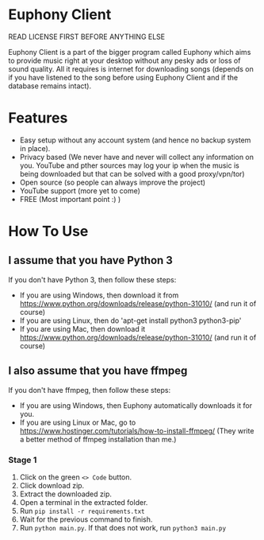 # Euphony Client

READ LICENSE FIRST BEFORE ANYTHING ELSE

Euphony Client is a part of the bigger program called Euphony which aims to provide music right at your desktop without any pesky ads or loss of sound quality. All it requires is internet for downloading songs (depends on if you have listened to the song before using Euphony Client and if the database remains intact).

# Features
* Easy setup without any account system (and hence no backup system in place).
* Privacy based (We never have and never will collect any information on you. YouTube and pther sources may log your ip when the music is being downloaded but that can be solved with a good proxy/vpn/tor)
* Open source (so people can always improve the project)
* YouTube support (more yet to come)
* FREE (Most important point :) )

# How To Use
## I assume that you have Python 3 ##
If you don't have Python 3, then follow these steps:

* If you are using Windows, then download it from https://www.python.org/downloads/release/python-31010/ (and run it of course)
* If you are using Linux, then do 'apt-get install python3 python3-pip'
* If you are using Mac, then download it https://www.python.org/downloads/release/python-31010/ (and run it of course)

## I also assume that you have ffmpeg ##
If you don't have ffmpeg, then follow these steps:

* If you are using Windows, then Euphony automatically downloads it for you.
* If you are using Linux or Mac, go to https://www.hostinger.com/tutorials/how-to-install-ffmpeg/ (They write a better method of ffmpeg installation than me.)

### Stage 1 ###

1. Click on the green `<> Code` button.
2. Click download zip.
3. Extract the downloaded zip.
4. Open a terminal in the extracted folder.
5. Run `pip install -r requirements.txt`
6. Wait for the previous command to finish.
7. Run `python main.py`. If that does not work, run `python3 main.py`